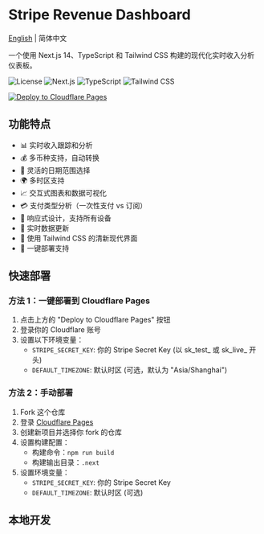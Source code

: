 # Stripe Revenue Dashboard

[English](./README_EN.md) | 简体中文

一个使用 Next.js 14、TypeScript 和 Tailwind CSS 构建的现代化实时收入分析仪表板。

![License](https://img.shields.io/badge/license-MIT-blue.svg)
![Next.js](https://img.shields.io/badge/Next.js-14.2.5-black)
![TypeScript](https://img.shields.io/badge/TypeScript-5.x-blue)
![Tailwind CSS](https://img.shields.io/badge/Tailwind-3.4.1-38bdf8)

[![Deploy to Cloudflare Pages](https://deploy.workers.cloudflare.com/button)](https://deploy.workers.cloudflare.com/?url=https://github.com/YOUR_USERNAME/stripe-revenue-dashboard)

## 功能特点

- 📊 实时收入跟踪和分析
- 💰 多币种支持，自动转换
- 📅 灵活的日期范围选择
- 🌍 多时区支持
- 📈 交互式图表和数据可视化
- 💳 支付类型分析（一次性支付 vs 订阅）
- 📱 响应式设计，支持所有设备
- 🔄 实时数据更新
- 🎨 使用 Tailwind CSS 的清新现代界面
- 🚀 一键部署支持

## 快速部署

### 方法 1：一键部署到 Cloudflare Pages

1. 点击上方的 "Deploy to Cloudflare Pages" 按钮
2. 登录你的 Cloudflare 账号
3. 设置以下环境变量：
   - `STRIPE_SECRET_KEY`: 你的 Stripe Secret Key (以 sk_test_ 或 sk_live_ 开头)
   - `DEFAULT_TIMEZONE`: 默认时区 (可选，默认为 "Asia/Shanghai")

### 方法 2：手动部署

1. Fork 这个仓库
2. 登录 [Cloudflare Pages](https://pages.cloudflare.com)
3. 创建新项目并选择你 fork 的仓库
4. 设置构建配置：
   - 构建命令：`npm run build`
   - 构建输出目录：`.next`
5. 设置环境变量：
   - `STRIPE_SECRET_KEY`: 你的 Stripe Secret Key
   - `DEFAULT_TIMEZONE`: 默认时区 (可选)

## 本地开发